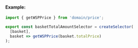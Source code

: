 #### Example:

```javascript
import { getWSPPrice } from 'domain/price';

export const basketTotalAmountSelector = createSelector(
  [basket],
  basket => getWSPPrice(basket.totalPrice)
);
```
